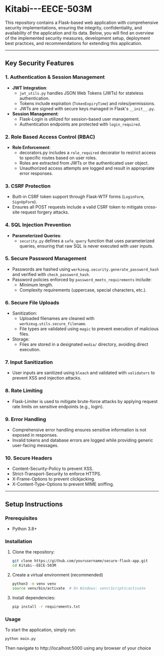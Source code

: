 # Kitabi---EECE-503M


This repository contains a Flask-based web application with comprehensive security implementations, ensuring the integrity, confidentiality, and availability of the application and its data. Below, you will find an overview of the implemented security measures, development setup, deployment best practices, and recommendations for extending this application.

---

## Key Security Features

### 1. **Authentication & Session Management**
- **JWT Integration**:
  - `jwt_utils.py` handles JSON Web Tokens (JWTs) for stateless authentication.
  - Tokens include expiration (`TokenExpiryTime`) and roles/permissions.
  - JWTs are signed with secure keys managed in Flask's `__init__.py`.
- **Session Management**:
  - Flask-Login is utilized for session-based user management.
  - Authentication endpoints are protected with `login_required`.
 
### 2. **Role Based Access Control (RBAC)**
- **Role Enforcement**:
  - decorators.py includes a `role_required` decorator to restrict access to specific routes based on user roles.
  - Roles are extracted from JWTs or the authenticated user object.
  - Unauthorized access attempts are logged and result in appropriate error responses.

### 3. **CSRF Protection**
- Built-in CSRF token support through Flask-WTF forms (`LoginForm`, `SignUpForm`).
- Ensures all POST requests include a valid CSRF token to mitigate cross-site request forgery attacks.

### 4. **SQL Injection Prevention**
- **Parameterized Queries**:
  - `security.py` defines a `safe_query` function that uses parameterized queries, ensuring that raw SQL is never executed with user inputs.

### 5. **Secure Password Management**
- Passwords are hashed using `werkzeug.security.generate_password_hash` and verified with `check_password_hash`.
- Password policies enforced by `password_meets_requirements` include:
  - Minimum length.
  - Complexity requirements (uppercase, special characters, etc.).

### 6. **Secure File Uploads**
- Sanitization:
  - Uploaded filenames are cleaned with `werkzeug.utils.secure_filename`.
  - File types are validated using `magic` to prevent execution of malicious files.
- Storage:
  - Files are stored in a designated `media/` directory, avoiding direct execution.

### 7. **Input Sanitization**
- User inputs are sanitized using `bleach` and validated with `validators` to prevent XSS and injection attacks.

### 8. **Rate Limiting**
- Flask-Limiter is used to mitigate brute-force attacks by applying request rate limits on sensitive endpoints (e.g., login).

### 9. **Error Handling**
- Comprehensive error handling ensures sensitive information is not exposed in responses.
- Invalid tokens and database errors are logged while providing generic user-facing messages.

### 10. Secure Headers
- Content-Security-Policy to prevent XSS.
- Strict-Transport-Security to enforce HTTPS.
- X-Frame-Options to prevent clickjacking.
- X-Content-Type-Options to prevent MIME sniffing.

---

## Setup Instructions

### Prerequisites
- Python 3.8+

### Installation
1. Clone the repository:
   ```bash
   git clone https://github.com/yourusername/secure-flask-app.git
   cd Kitabi--EECE-503M

2. Create a virtual environment (recommended)
   ```bash
   python3 -m venv venv
   source venv/bin/activate  # On Windows: venv\Scripts\activate

3. Install dependencies:
   ```bash
   pip install -r requirements.txt

### Usage
To start the application, simply run:
```bash
python main.py
```
Then navigate to http://localhost:5000 using any browser of your choice
